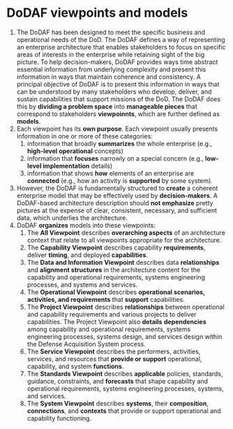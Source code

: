 # DoDAF viewpoints and models

1. The DoDAF has been designed to meet the specific business and operational needs of the DoD. The DoDAF defines a way of representing an enterprise architecture that enables stakeholders to focus on specific areas of interests in the enterprise while retaining sight of the big picture. To help decision-makers, DoDAF provides ways time abstract essential information from underlying complexity and present this information in ways that maintain coherence and consistency. A principal objective of DoDAF is to present this information in ways that can be understood by many stakeholders who develop, deliver, and sustain capabilities that support missions of the DoD. The DoDAF does this by **dividing a problem space** into **manageable pieces** that correspond to stakeholders **viewpoinnts**, which are further defined as **models**.
2. Each viewpoint has its **own purpose**. Each viewpoint usually presents information in one or more of these categories:
   1. information that broadly **summarizes** the whole enterprise \(e.g., **high-level operational** concepts\)
   2. information that **focuses** narrowly on a special concern \(e.g., **low-level implementation** details\)
   3. information that shows **how** elements of an enterprise are **connected** \(e.g., how an activity is **supported** by some system\).
3. However, the DoDAF is fundamentally structured to **create** a coherent enterprise model that may be effectively used by **decision-makers**. A DoDAF-based architecture description should **not emphasize** pretty pictures at the expense of clear, consistent, necessary, and sufficient data, which underlies the architecture.
4. DoDAF **organizes** models into these viewpoints:
   1. The **All Viewpoint** describes **overarching aspects** of an architecture context that relate to all viewpoints appropriate for the architecture.
   2. The **Capability Viewpoint** describes capability **requirements**, deliver **timing**, and deployed **capabilities**.
   3. The **Data and Information Viewpoint** describes data **relationships** and **alignment structures** in the architecture content for the capability and operational requirements, systems engineering processes, and systems and services.
   4. The **Operational Viewpoint** describes **operational scenarios, activities, and requirements** that **support** capabilities.
   5. The **Project Viewpoint** describes **relationships** between operational and capability requirements and various projects to deliver capabilities. The Project Viewpoint also **details** **dependencies** among capability and operational requirements, systems engineering processes, systems design, and services design within the Defense Acquisition System process.
   6. The **Service Viewpoint** describes the performers, activities, services, and resources that **provide or support** operational, capability, and system **functions**.
   7. The **Standards Viewpoint** describes **applicable** policies, standards, guidance, constraints, and **forecasts** that shape capability and operational requirements, systems engineering processes, systems, and services.
   8. The **System Viewpoint** describes **systems**, their **composition**, **connections**, and **contexts** that provide or support operational and capability functioning.



